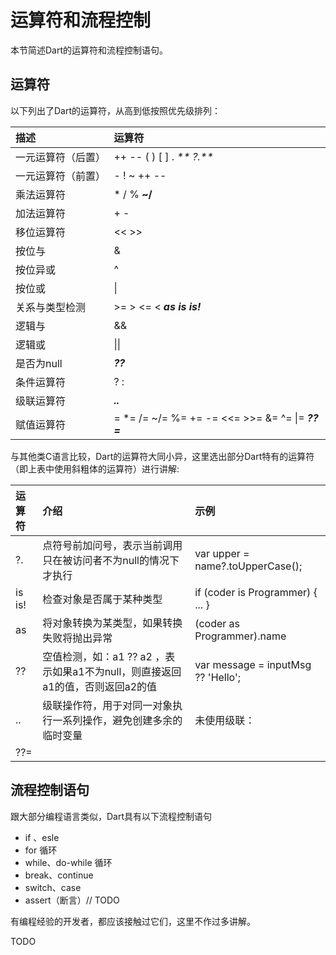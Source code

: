 # 运算符和流程控制

本节简述Dart的运算符和流程控制语句。

## 运算符

以下列出了Dart的运算符，从高到低按照优先级排列：

| 描述 | 运算符 |
| :--- | :--- |
| 一元运算符（后置） | ++   --   \( \)   \[ \]   .   _** ?.**_ |
| 一元运算符（前置） | -   !   ~   ++   -- |
| 乘法运算符 | \*   /   %   **~/** |
| 加法运算符 | +   - |
| 移位运算符 | &lt;&lt;   &gt;&gt; |
| 按位与 | & |
| 按位异或 | ^ |
| 按位或 | \| |
| 关系与类型检测 | &gt;=   &gt;   &lt;=   &lt;   _**as   is   is!**_ |
| 逻辑与 | && |
| 逻辑或 | \|\| |
| 是否为null | _**??**_ |
| 条件运算符 | ? : |
| 级联运算符 | _**..**_ |
| 赋值运算符 | = \*= /= ~/= %= += -= &lt;&lt;= &gt;&gt;= &= ^= \|= _**??=**_ |

与其他类C语言比较，Dart的运算符大同小异，这里选出部分Dart特有的运算符（即上表中使用斜粗体的运算符）进行讲解:

| 运算符 | 介绍 | 示例 |
| :--- | :--- | :--- |
| ?. | 点符号前加问号，表示当前调用只在被访问者不为null的情况下才执行 | var upper = name?.toUpperCase\(\); |
| is  is! | 检查对象是否属于某种类型 | if \(coder is Programmer\) { ... } |
| as | 将对象转换为某类型，如果转换失败将抛出异常 | \(coder as Programmer\).name |
| ?? | 空值检测，如：a1 ?? a2 ，表示如果a1不为null，则直接返回a1的值，否则返回a2的值 | var message = inputMsg ?? 'Hello'; |
| .. | 级联操作符，用于对同一对象执行一系列操作，避免创建多余的临时变量 | 未使用级联： |
| ??= |  |  |

## 流程控制语句

跟大部分编程语言类似，Dart具有以下流程控制语句

* if 、esle
* for 循环
* while、do-while 循环
* break、continue
* switch、case
* assert（断言）// TODO

有编程经验的开发者，都应该接触过它们，这里不作过多讲解。

TODO

